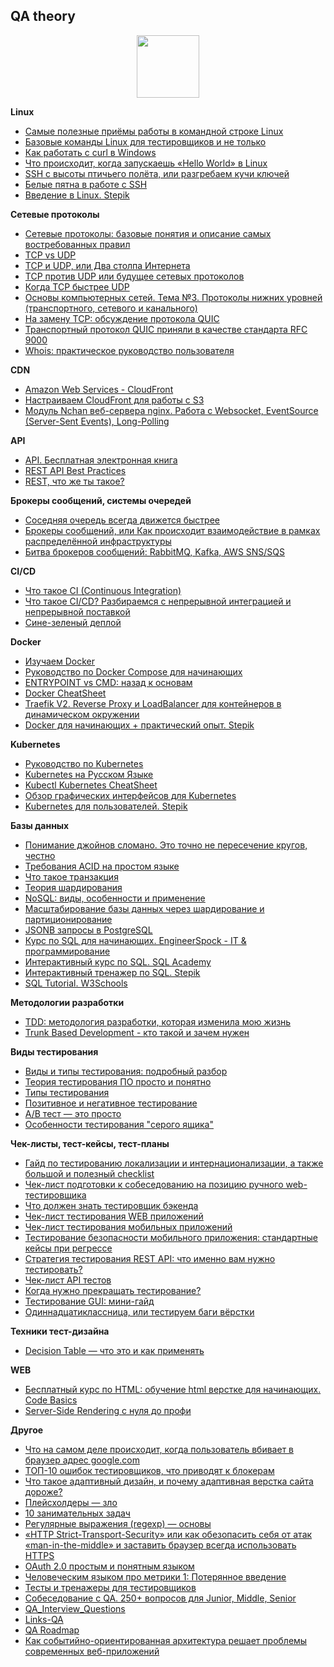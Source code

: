 ## QA theory

<div id="header" align="center">
  <img src="http://sun9-1.userapi.com/s/v1/if1/TssEsVjQ5EHnj9RERY3kWXaPk1fZiCuRYJgssvUKYmSQ4wFm94AQyyaKLbZ9gVZOTrYCbA.jpg?size=604x345&quality=96&type=album" width="100"/>
</div>

**Linux**
- [Самые полезные приёмы работы в командной строке Linux](https://habr.com/ru/companies/ruvds/articles/323330/)
- [Базовые команды Linux для тестировщиков и не только](https://habr.com/ru/articles/481398/)
- [Как работать с curl в Windows](https://habr.com/ru/companies/ruvds/articles/699226/)
- [Что происходит, когда запускаешь «Hello World» в Linux](https://habr.com/ru/companies/ruvds/articles/753506/)
- [SSH с высоты птичьего полёта, или разгребаем кучи ключей](https://habr.com/ru/articles/747080/)
- [Белые пятна в работе с SSH](https://habr.com/ru/companies/lodoss/articles/358800/)
- [Введение в Linux. Stepik](https://stepik.org/course/73/info)

**Сетевые протоколы**
- [Сетевые протоколы: базовые понятия и описание самых востребованных правил](https://selectel.ru/blog/network-protocols/)
- [TCP vs UDP](https://github.com/vypiemzalyubov/qa-theory/wiki/TCP-vs-UDP)
- [TCP и UDP, или Два столпа Интернета](https://habr.com/ru/articles/711578/)
- [TCP против UDP или будущее сетевых протоколов](https://habr.com/ru/companies/oleg-bunin/articles/461829/)
- [Когда TCP быстрее UDP](https://habr.com/ru/companies/ruvds/articles/598615/)
- [Основы компьютерных сетей. Тема №3. Протоколы нижних уровней (транспортного, сетевого и канального)](https://habr.com/ru/articles/308636/)
- [На замену TCP: обсуждение протокола QUIC](https://habr.com/ru/companies/vasexperts/articles/509630/)
- [Транспортный протокол QUIC приняли в качестве стандарта RFC 9000](https://habr.com/ru/companies/globalsign/articles/560342/)
- [Whois: практическое руководство пользователя](https://habr.com/ru/articles/165869/)

**CDN**
- [Amazon Web Services - CloudFront](https://github.com/vypiemzalyubov/qa-theory/wiki/Amazon-Web-Services-%E2%80%93-CloudFront)
- [Настраиваем CloudFront для работы с S3](https://habr.com/ru/articles/45081/)
- [Модуль Nchan веб-сервера nginx. Работа с Websocket, EventSource (Server-Sent Events), Long-Polling](https://habr.com/ru/articles/354990/)

**API**
- [API. Бесплатная электронная книга](https://twirl.github.io/The-API-Book/index.ru.html)
- [REST API Best Practices](https://habr.com/ru/articles/351890/)
- [REST, что же ты такое?](https://systems.education/what-is-rest)

**Брокеры сообщений, cистемы очередей**
- [Соседняя очередь всегда движется быстрее](https://habr.com/ru/companies/oleg-bunin/articles/579354/)
- [Брокеры сообщений, или Как происходит взаимодействие в рамках распределённой инфраструктуры](https://habr.com/ru/companies/sberbank/articles/669456/)
- [Битва брокеров сообщений: RabbitMQ, Kafka, AWS SNS/SQS](https://habr.com/ru/companies/yandex_praktikum/articles/700608/)

**CI/CD**
- [Что такое CI (Continuous Integration)](https://habr.com/ru/articles/508216/)
- [Что такое CI/CD? Разбираемся с непрерывной интеграцией и непрерывной поставкой](https://habr.com/ru/companies/otus/articles/515078/)
- [Сине-зеленый деплой](https://habr.com/ru/articles/309832/)

**Docker**
- [Изучаем Docker](https://habr.com/ru/companies/ruvds/articles/438796/)
- [Руководство по Docker Compose для начинающих](https://habr.com/ru/companies/ruvds/articles/450312/)
- [ENTRYPOINT vs CMD: назад к основам](https://habr.com/ru/companies/southbridge/articles/329138/)
- [Docker CheatSheet](https://github.com/vypiemzalyubov/docker/blob/main/docker_cheatsheet.md)
- [Traefik V2. Reverse Proxy и LoadBalancer для контейнеров в динамическом окружении](https://www.youtube.com/watch?v=4sFcaTd10lU)
- [Docker для начинающих + практический опыт. Stepik](https://stepik.org/course/123300/info)

**Kubernetes**
- [Руководство по Kubernetes](https://habr.com/ru/companies/ruvds/articles/438982/)
- [Kubernetes на Русском Языке](https://www.youtube.com/playlist?list=PLg5SS_4L6LYvN1RqaVesof8KAf-02fJSi)
- [Kubectl Kubernetes CheatSheet](https://github.com/dennyzhang/cheatsheet-kubernetes-A4)
- [Обзор графических интерфейсов для Kubernetes](https://habr.com/ru/companies/flant/articles/506948/)
- [Kubernetes для пользователей. Stepik](https://stepik.org/course/99188/info)

**Базы данных**
- [Понимание джойнов сломано. Это точно не пересечение кругов, честно](https://habr.com/ru/articles/448072/)
- [Требования ACID на простом языке](https://habr.com/ru/articles/555920/)
- [Что такое транзакция](https://habr.com/ru/articles/537594/)
- [Теория шардирования](https://habr.com/ru/companies/oleg-bunin/articles/433370/)
- [NoSQL: виды, особенности и применение](https://telegra.ph/NoSQL-vidy-osobennosti-i-primenenie-08-05)
- [Масштабирование базы данных через шардирование и партиционирование](https://habr.com/ru/companies/oleg-bunin/articles/309330/)
- [JSONB запросы в PostgreSQL](https://habr.com/ru/articles/254425/)
- [Курс по SQL для начинающих. EngineerSpock - IT & программирование](https://www.youtube.com/playlist?list=PLBheEHDcG7-k1Y_Uy04Dj2ylWhcfSfqoF)
- [Интерактивный курс по SQL. SQL Academy](https://sql-academy.org/ru/guide)
- [Интерактивный тренажер по SQL. Stepik](https://stepik.org/course/63054/info)
- [SQL Tutorial. W3Schools](https://www.w3schools.com/sql/default.asp)
  
**Методологии разработки**
- [TDD: методология разработки, которая изменила мою жизнь](https://habr.com/ru/companies/ruvds/articles/450316/)
- [Trunk Based Development - кто такой и зачем нужен](https://habr.com/ru/companies/avito/articles/680522/)
  
**Виды тестирования**
- [Виды и типы тестирования: подробный разбор](https://testengineer.ru/vidy-tipy-testirovaniya/)
- [Теория тестирования ПО просто и понятно](https://habr.com/ru/articles/587620/)
- [Типы тестирования](https://beqa.pro/blog/testing-types/)
- [Позитивное и негативное тестирование](http://okiseleva.blogspot.com/2014/02/blog-post_10.html)
- [A/B тест — это просто](https://habr.com/ru/articles/233911/)
- [Особенности тестирования "серого ящика"](https://quality-lab.ru/blog/key-principles-of-gray-box-testing/)

**Чек-листы, тест-кейсы, тест-планы**  
- [Гайд по тестированию локализации и интернационализации, а также большой и полезный checklist](https://habr.com/ru/articles/532836/)
- [Чек-лист подготовки к собеседованию на позицию ручного web-тестировщика](https://habr.com/ru/companies/renins/articles/564522/)
- [Что должен знать тестировщик бэкенда](https://habr.com/ru/articles/491188/)
- [Чек-лист тестирования WEB приложений](https://habr.com/ru/articles/542422/)
- [Чек-лист тестирования мобильных приложений](https://habr.com/ru/articles/534190/)
- [Тестирование безопасности мобильного приложения: стандартные кейсы при регрессе](https://telegra.ph/Testirovanie-bezopasnosti-mobilnogo-prilozheniya-standartnye-kejsy-pri-regresse-08-02)
- [Стратегия тестирования REST API: что именно вам нужно тестировать?](https://habr.com/ru/articles/568360/)
- [Чек-лист API тестов](https://gist.github.com/zeburek/8c165c9e8676945d75d91fe2f2addf8d)
- [Когда нужно прекращать тестирование?](https://software-testing.ru/library/testing/general-testing/947-when-do-we-stop-testing)
- [Тестирование GUI: мини-гайд](https://testengineer.ru/testirovanie-gui-polnoe-rukovodstvo/)
- [Одиннадцатиклассница, или тестируем баги вёрстки](https://habr.com/ru/companies/2gis/articles/246831/)

**Техники тест-дизайна**
- [Decision Table — что это и как применять](https://habr.com/ru/articles/546432/)

**WEB**
- [Бесплатный курс по HTML: обучение html верстке для начинающих. Code Basics](https://code-basics.com/ru/languages/html)
- [Server-Side Rendering с нуля до профи](https://habr.com/ru/articles/527310/)

**Другое**  
- [Что на самом деле происходит, когда пользователь вбивает в браузер адрес google.com](https://habr.com/ru/companies/htmlacademy/articles/254825/)
- [ТОП-10 ошибок тестировщиков, что приводят к блокерам](https://habr-com.cdn.ampproject.org/c/s/habr.com/ru/amp/post/576756/)
- [Что такое адаптивный дизайн, и почему адаптивная верстка сайта дороже?](https://vc.ru/design/166963-chto-takoe-adaptivnyy-dizayn-i-pochemu-adaptivnaya-verstka-sayta-dorozhe)
- [Плейсхолдеры — зло](https://habr.com/ru/articles/235117/)
- [10 занимательных задач](https://habr.com/ru/articles/228489/)
- [Регулярные выражения (regexp) — основы](https://habr.com/ru/articles/545150/)
- [«HTTP Strict-Transport-Security» или как обезопасить себя от атак «man-in-the-middle» и заставить браузер всегда использовать HTTPS](https://habr.com/ru/articles/216751/)
- [OAuth 2.0 простым и понятным языком](https://habr.com/ru/companies/vk/articles/115163/)
- [Человеческим языком про метрики 1: Потерянное введение](https://habr.com/ru/companies/tochka/articles/683608/)
- [Тесты и тренажеры для тестировщиков](https://www.learnqa.ru/tests)
- [Собеседование с QA. 250+ вопросов для Junior, Middle, Senior](https://itvdn.com/ru/blog/article/250-questions-qa)
- [QA_Interview_Questions](https://github.com/RomE-HK/QA_Interview_Questions)
- [Links-QA](https://github.com/Kakha-Khinikadze/Links-QA/blob/master/Links.md)
- [QA Roadmap](https://roadmap.sh/qa)
- [Как событийно-ориентированная архитектура решает проблемы современных веб-приложений](https://habr.com/ru/companies/piter/articles/530514/)

